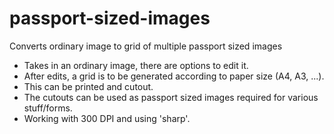 # passport-sized-images
Converts ordinary image to grid of multiple passport sized images

- Takes in an ordinary image, there are options to edit it.
- After edits, a grid is to be generated according to paper size (A4, A3, ...).
- This can be printed and cutout.
- The cutouts can be used as passport sized images required for various stuff/forms.
- Working with 300 DPI and using 'sharp'.
